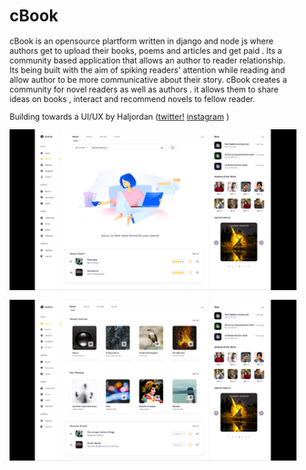 # cBook

cBook is an opensource plartform written in django and node js where authors get to upload their books, poems and articles and get paid . Its a community based application that allows an author to reader relationship. Its being built with the aim of spiking readers' attention while reading and allow author to be more communicative about their story. cBook creates a community for novel readers as well as authors . it allows them to share ideas on books , interact and recommend novels to fellow reader.



Building towards a UI/UX by Haljordan ([twitter!](https://twitter.com/itzhaljordan)   [instagram](https://instagram.com/sketchmonstr) )

![UI Image](https://github.com/cHowTv/cNovels/blob/master/Screenshot%20from%202021-06-18%2017-58-38.png)

![UI Image2](https://github.com/cHowTv/cNovels/blob/master/Screenshot%20from%202021-06-18%2017-58-20.png)
